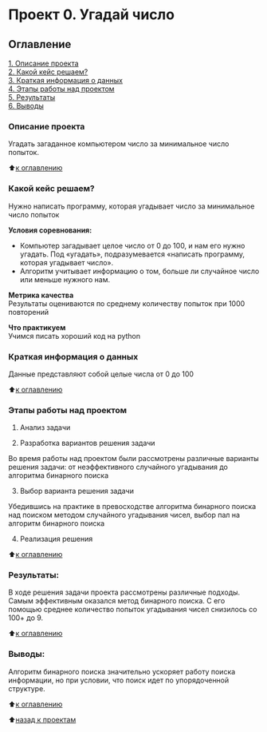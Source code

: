 # Проект 0. Угадай число

## Оглавление  
[1. Описание проекта](https://github.com/an-petruhin/My_projects/tree/main/Project_0#описание-проекта)  
[2. Какой кейс решаем?](https://github.com/an-petruhin/My_projects/tree/main/Project_0#Какой-кейс-решаем)  
[3. Краткая информация о данных](https://github.com/an-petruhin/My_projects/tree/main/Project_0#Краткая-информация-о-данных)  
[4. Этапы работы над проектом](https://github.com/an-petruhin/My_projects/tree/main/Project_0#Этапы-работы-над-проектом)  
[5. Результаты](https://github.com/an-petruhin/My_projects/tree/main/Project_0#результаты)    
[6. Выводы](https://github.com/an-petruhin/My_projects/tree/main/Project_0#Выводы)

### Описание проекта    
Угадать загаданное компьютером число за минимальное число попыток.

:arrow_up:[к оглавлению](https://github.com/an-petruhin/My_projects/tree/main/Project_0#оглавление)


### Какой кейс решаем?    
Нужно написать программу, которая угадывает число за минимальное число попыток

**Условия соревнования:**  
- Компьютер загадывает целое число от 0 до 100, и нам его нужно угадать. Под «угадать», подразумевается «написать программу, которая угадывает число».
- Алгоритм учитывает информацию о том, больше ли случайное число или меньше нужного нам.

**Метрика качества**     
Результаты оцениваются по среднему количеству попыток при 1000 повторений

**Что практикуем**     
Учимся писать хороший код на python


### Краткая информация о данных
Данные представляют собой целые числа от 0 до 100
  
:arrow_up:[к оглавлению](https://github.com/an-petruhin/My_projects/tree/main/Project_0#оглавление)


### Этапы работы над проектом 
1. Анализ задачи

2. Разработка вариантов решения задачи

Во время работы над проектом были рассмотрены различные варианты решения задачи: от неэффективного случайного угадывания до алгоритма бинарного поиска

3. Выбор варианта решения задачи

Убедившись на практике в превосходстве алгоритма бинарного поиска над поиском методом случайного угадывания чисел, выбор пал на алгоритм бинарного поиска

4. Реализация решения

:arrow_up:[к оглавлению](https://github.com/an-petruhin/My_projects/tree/main/Project_0#оглавление)


### Результаты:  
В ходе решения задачи проекта рассмотрены различные подходы. Самым эффективным оказался метод бинарного поиска. С его помощью среднее количество попыток угадывания чисел снизилось со 100+ до 9.

:arrow_up:[к оглавлению](https://github.com/an-petruhin/My_projects/tree/main/Project_0#оглавление)


### Выводы:  
Алгоритм бинарного поиска значительно ускоряет работу поиска информации, но при условии, что поиск идет по упорядоченной структуре.

:arrow_up:[к оглавлению](https://github.com/an-petruhin/My_projects/tree/main/Project_0#оглавление)


:arrow_up:[назад к проектам](https://github.com/an-petruhin/My_projects#проекты)
